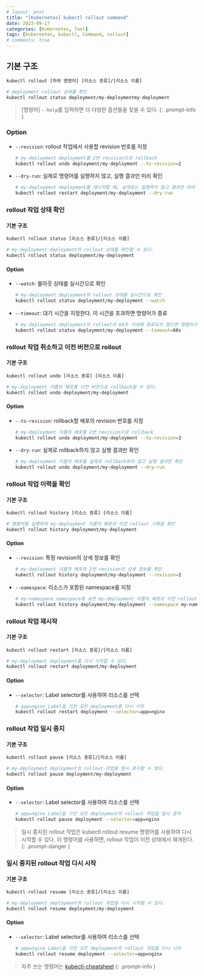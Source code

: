 ```yaml
---
# layout: post
title: "[Kubernetes] kubectl rollout command"
date: 2023-09-17
categories: [Kubernetes, Tool]
tags: [Kubernetes, kubectl, Command, rollout]
# comments: true
---
```


## 기본 구조

```bash
kubectl rollout [하위 명령어] [리소스 종류]/[리소스 이름]

# deployment rollout 상태를 확인
kubectl rollout status deployment/my-deploymentmy-deployment 
```

> [명령어] `--help`를 입력하면 더 다양한 옵션들을 찾을 수 있다.
{: .prompt-info }

### Option

- `--revision`: rollout 작업에서 사용할 revision 번호를 지정
    ```bash
    # my-deployment deployment를 2번 revision으로 rollback
    kubectl rollout undo deployment/my-deployment --to-revision=2
    ```

- `--dry-run`: 실제로 명령어를 실행하지 않고, 실행 결과만 미리 확인
    ```bash
    # my-deployment deployment를 재시작할 때, 실제로는 실행하지 않고 결과만 미리 확인
    kubectl rollout restart deployment/my-deployment --dry-run
    ```

### rollout 작업 상태 확인

#### 기본 구조

```bash
kubectl rollout status [리소스 종류]/[리소스 이름]

# my-deployment deployment의 rollout 상태를 확인할 수 있다.
kubectl rollout status deployment/my-deployment
```

#### Option

- `--watch`: 롤아웃 상태를 실시간으로 확인
    ```bash
    # my-deployment deployment의 rollout 상태를 실시간으로 확인
    kubectl rollout status deployment/my-deployment --watch
    ```

- `--timeout`: 대기 시간을 지정한다. 이 시간을 초과하면 명령어가 종료
    ```bash
    # my-deployment deployment의 rollout이 60초 이내에 완료되지 않으면 명령어가 종료
    kubectl rollout status deployment/my-deployment --timeout=60s
    ```

### rollout 작업 취소하고 이전 버전으로 rollout

#### 기본 구조

```bash
kubectl rollout undo [리소스 종류] [리소스 이름]

# my-deployment 이름의 배포를 이전 버전으로 rollback할 수 있다.
kubectl rollout undo deployment/my-deployment
```

#### Option

- `--to-revision`: rollback할 배포의 revision 번호를 지정
    ```bash
    # my-deployment 이름의 배포를 2번 revision으로 rollback
    kubectl rollout undo deployment/my-deployment --to-revision=2
    ```

- `--dry-run`: 실제로 rollback하지 않고 실행 결과만 확인
    ```bash
    # my-deployment 이름의 배포를 실제로 rollback하지 않고 실행 결과만 확인
    kubectl rollout undo deployment/my-deployment --dry-run
    ```

### rollout 작업 이력을 확인

#### 기본 구조

```bash
kubectl rollout history [리소스 종류] [리소스 이름]

# 명령어를 실행하여 my-deployment 이름의 배포의 이전 rollout 기록을 확인
kubectl rollout history deployment/my-deployment
```

#### Option

- `--revision`: 특정 revision의 상세 정보를 확인
    ```bash
    # my-deployment 이름의 배포의 2번 revision의 상세 정보를 확인
    kubectl rollout history deployment/my-deployment --revision=2
    ```

- `--namespace`: 리소스가 포함된 namespace를 지정
    ```bash
    # my-namespace namespace에 속한 my-deployment 이름의 배포의 이전 rollout 기록을 확인
    kubectl rollout history deployment/my-deployment --namespace my-namespace
    ```

### rollout 작업 재시작

#### 기본 구조

```bash
kubectl rollout restart [리소스 종류]/[리소스 이름]

# my-deployment deployment를 다시 시작할 수 있다.
kubectl rollout restart deployment/my-deployment
```

#### Option

- `--selector`: Label selector를 사용하여 리소스를 선택
    ```bash
    # app=nginx Label을 가진 모든 deployment를 다시 시작
    kubectl rollout restart deployment --selector=app=nginx
    ```

### rollout 작업 일시 중지

#### 기본 구조

```bash
kubectl rollout pause [리소스 종류]/[리소스 이름]

# my-deployment deployment의 rollout 작업을 일시 중지할 수 있다.
kubectl rollout pause deployment/my-deployment
```

#### Option

- `--selector`: Label selector를 사용하여 리소스를 선택
    ```bash
    # app=nginx Label을 가진 모든 deployment의 rollout 작업을 일시 중지
    kubectl rollout pause deployment --selector=app=nginx
    ```

> 일시 중지된 rollout 작업은 kubectl rollout resume 명령어를 사용하여 다시 시작할 수 있다. 이 명령어를 사용하면, rollout 작업이 이전 상태에서 재개된다.
{: .prompt-danger }

### 일시 중지된 rollout 작업 다시 시작

#### 기본 구조

```bash
kubectl rollout resume [리소스 종류]/[리소스 이름]

# my-deployment deployment의 rollout 작업을 다시 시작할 수 있다.
kubectl rollout resume deployment/my-deployment
```

#### Option

- `--selector`: Label selector를 사용하여 리소스를 선택
    ```bash
    # app=nginx Label을 가진 모든 deployment의 rollout 작업을 다시 시작
    kubectl rollout resume deployment --selector=app=nginx
    ```

> 자주 쓰는 명령어는 [kubectl-cheatsheet](https://kubernetes.io/docs/reference/kubectl/cheatsheet/)
{: .prompt-info }
